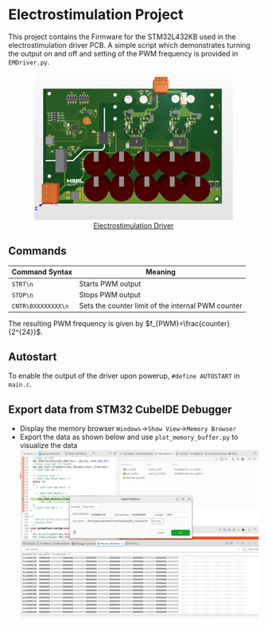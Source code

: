 # Electrostimulation Project

This project contains the Firmware for the STM32L432KB used in the electrostimulation driver PCB. A simple script which demonstrates turning the output on and off and setting of the PWM frequency is provided in `EMDriver.py`.

<p align="center">
  <img src="doc/em_driver_pic.png" width=400/>
  <br>
  <a href="https://github.com/dvarx/irs_driver">Electrostimulation Driver</a>
</p>

## Commands

|Command Syntax|Meaning|
|----|----|
|`STRT\n`|Starts PWM output|
|`STOP\n`|Stops PWM output|
|`CNTR\0XXXXXXXX\n`| Sets the counter limit of the internal PWM counter

The resulting PWM frequency is given by $f_{PWM}=\frac{counter}{2^{24}}$.

## Autostart
To enable the output of the driver upon powerup, `#define AUTOSTART` in `main.c`.

## Export data from STM32 CubeIDE Debugger
- Display the memory browser `Windows`->`Show View`->`Memory Browser`
- Export the data as shown below and use `plot_memory_buffer.py` to visualize the data
![Memory browser](doc/image.png)